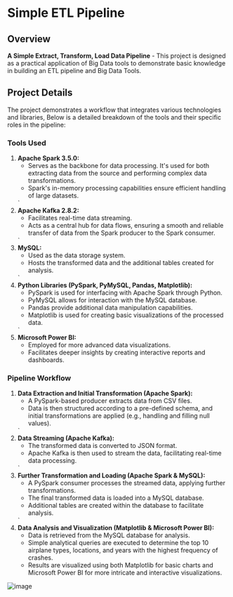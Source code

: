 <h1>Simple ETL Pipeline</h1>

<h2>Overview</h2>

<p><strong>A Simple Extract, Transform, Load Data Pipeline</strong> - This project is designed as a practical application of Big Data tools to demonstrate basic knowledge in building an ETL pipeline and Big Data Tools.</p>

<h2>Project Details</h2>

<p>The project demonstrates a workflow that integrates various technologies and libraries, Below is a detailed breakdown of the tools and their specific roles in the pipeline:</p>

<h3>Tools Used</h3>

<ol>
    <li>
        <strong>Apache Spark 3.5.0:</strong>
        <ul>
            <li>Serves as the backbone for data processing. It's used for both extracting data from the source and performing complex data transformations.</li>
            <li>Spark's in-memory processing capabilities ensure efficient handling of large datasets.</li>
        </ul>
    </li>
`
    <li>
        <strong>Apache Kafka 2.8.2:</strong>
        <ul>
            <li>Facilitates real-time data streaming.</li>
            <li>Acts as a central hub for data flows, ensuring a smooth and reliable transfer of data from the Spark producer to the Spark consumer.</li>
        </ul>
    </li>
`
    <li>
        <strong>MySQL:</strong>
        <ul>
            <li>Used as the data storage system.</li>
            <li>Hosts the transformed data and the additional tables created for analysis.</li>
        </ul>
    </li>
`
    <li>
        <strong>Python Libraries (PySpark, PyMySQL, Pandas, Matplotlib):</strong>
        <ul>
            <li>PySpark is used for interfacing with Apache Spark through Python.</li>
            <li>PyMySQL allows for interaction with the MySQL database.</li>
            <li>Pandas provide additional data manipulation capabilities.</li>
            <li>Matplotlib is used for creating basic visualizations of the processed data.</li>
        </ul>
    </li>
`
    <li>
        <strong>Microsoft Power BI:</strong>
        <ul>
            <li>Employed for more advanced data visualizations.</li>
            <li>Facilitates deeper insights by creating interactive reports and dashboards.</li>
        </ul>
    </li>
</ol>

<h3>Pipeline Workflow</h3>

<ol>
    <li>
        <strong>Data Extraction and Initial Transformation (Apache Spark):</strong>
        <ul>
            <li>A PySpark-based producer extracts data from CSV files.</li>
            <li>Data is then structured according to a pre-defined schema, and initial transformations are applied (e.g., handling and filling null values).</li>
        </ul>
    </li>
`
    <li>
        <strong>Data Streaming (Apache Kafka):</strong>
        <ul>
            <li>The transformed data is converted to JSON format.</li>
            <li>Apache Kafka is then used to stream the data, facilitating real-time data processing.</li>
        </ul>
    </li>
`
    <li>
        <strong>Further Transformation and Loading (Apache Spark & MySQL):</strong>
        <ul>
            <li>A PySpark consumer processes the streamed data, applying further transformations.</li>
            <li>The final transformed data is loaded into a MySQL database.</li>
            <li>Additional tables are created within the database to facilitate analysis.</li>
        </ul>
    </li>
`
    <li>
        <strong>Data Analysis and Visualization (Matplotlib & Microsoft Power BI):</strong>
        <ul>
            <li>Data is retrieved from the MySQL database for analysis.</li>
            <li>Simple analytical queries are executed to determine the top 10 airplane types, locations, and years with the highest frequency of crashes.</li>
            <li>Results are visualized using both Matplotlib for basic charts and Microsoft Power BI for more intricate and interactive visualizations.</li>
        </ul>
    </li>
</ol>

![image](https://github.com/AhmedMetwaly1287/SimpleETLPipeline/assets/139663311/fbc105fe-f1f6-4fa0-8af9-6956d9fc272e)


